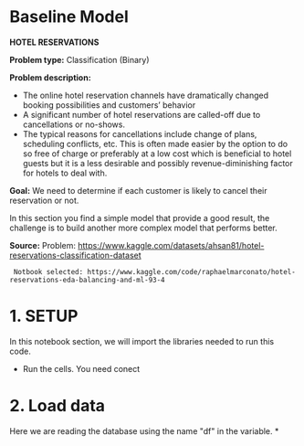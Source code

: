 # Baseline Model

**HOTEL RESERVATIONS**

**Problem type:** Classification (Binary)

**Problem description:**
*   The online hotel reservation channels have dramatically changed booking possibilities and customers’ behavior
*   A significant number of hotel reservations are called-off due to cancellations or no-shows.
*   The typical reasons for cancellations include change of plans, scheduling conflicts, etc. This is often made easier by the option to do so free of charge or preferably at a low cost which is beneficial to hotel guests but it is a less desirable and possibly revenue-diminishing factor for hotels to deal with.

**Goal:**
We need to determine if each customer is likely to cancel their reservation or not.

In this section you find a simple model that provide a good result, the challenge is to build another more complex model that performs better.


**Source:**
     Problem: https://www.kaggle.com/datasets/ahsan81/hotel-reservations-classification-dataset

     Notbook selected: https://www.kaggle.com/code/raphaelmarconato/hotel-reservations-eda-balancing-and-ml-93-4


# 1. SETUP
In this notebook section, we will import the libraries needed to run this code.
* Run the cells. You need conect 

# 2. Load data
Here we are reading the database using the name "df" in the variable.
*